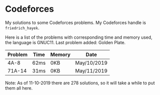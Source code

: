 # Codeforces
My solutions to some Codeforces problems. My Codeforces handle is `friedrich_hayek`.

Here is a list of the problems with corresponding time and memory used, the language is GNUC11. Last problem added: Golden Plate.

|Problem|Time|Memory|Date|
| -- | -- | -- | -- |
| 4A-8 | 62ms | 0KB | May/10/2019 |
|71A-14|31ms|0KB|May/11/2019|

Note: As of 11-10-2019 there are 278 solutions, so it will take a while to put them all here.
